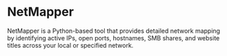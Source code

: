 # NetMapper
NetMapper is a Python-based tool that provides detailed network mapping by identifying active IPs, open ports, hostnames, SMB shares, and website titles across your local or specified network.
